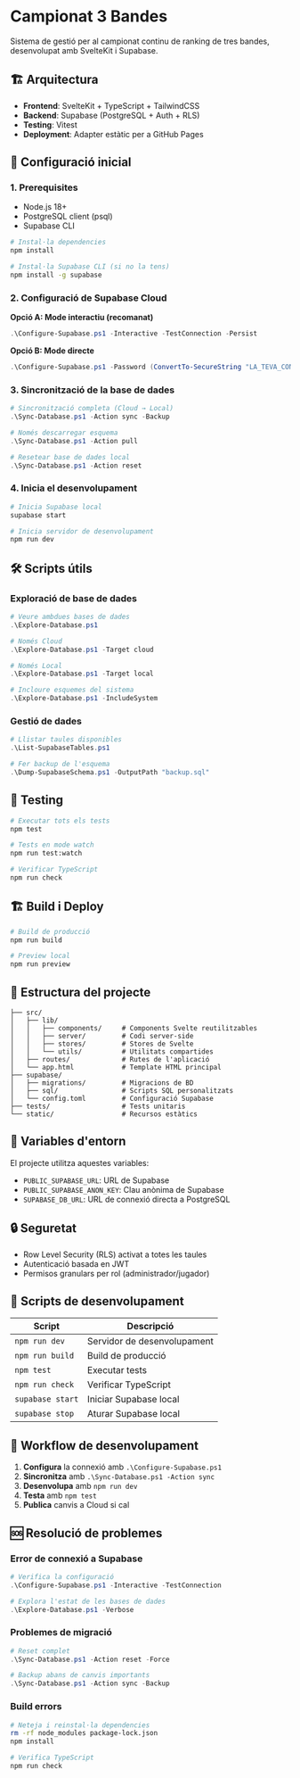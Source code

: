 # Campionat 3 Bandes

Sistema de gestió per al campionat continu de ranking de tres bandes, desenvolupat amb SvelteKit i Supabase.

## 🏗️ Arquitectura

- **Frontend**: SvelteKit + TypeScript + TailwindCSS
- **Backend**: Supabase (PostgreSQL + Auth + RLS)
- **Testing**: Vitest
- **Deployment**: Adapter estàtic per a GitHub Pages

## 🚀 Configuració inicial

### 1. Prerequisites
- Node.js 18+
- PostgreSQL client (psql)
- Supabase CLI

```bash
# Instal·la dependencies
npm install

# Instal·la Supabase CLI (si no la tens)
npm install -g supabase
```

### 2. Configuració de Supabase Cloud

**Opció A: Mode interactiu (recomanat)**
```powershell
.\Configure-Supabase.ps1 -Interactive -TestConnection -Persist
```

**Opció B: Mode directe**
```powershell
.\Configure-Supabase.ps1 -Password (ConvertTo-SecureString "LA_TEVA_CONTRASENYA" -AsPlainText -Force) -Persist -TestConnection
```

### 3. Sincronització de la base de dades

```powershell
# Sincronització completa (Cloud → Local)
.\Sync-Database.ps1 -Action sync -Backup

# Només descarregar esquema
.\Sync-Database.ps1 -Action pull

# Resetear base de dades local
.\Sync-Database.ps1 -Action reset
```

### 4. Inicia el desenvolupament

```bash
# Inicia Supabase local
supabase start

# Inicia servidor de desenvolupament
npm run dev
```

## 🛠️ Scripts útils

### Exploració de base de dades
```powershell
# Veure ambdues bases de dades
.\Explore-Database.ps1

# Només Cloud
.\Explore-Database.ps1 -Target cloud

# Només Local
.\Explore-Database.ps1 -Target local

# Incloure esquemes del sistema
.\Explore-Database.ps1 -IncludeSystem
```

### Gestió de dades
```powershell
# Llistar taules disponibles
.\List-SupabaseTables.ps1

# Fer backup de l'esquema
.\Dump-SupabaseSchema.ps1 -OutputPath "backup.sql"
```

## 🧪 Testing

```bash
# Executar tots els tests
npm test

# Tests en mode watch
npm run test:watch

# Verificar TypeScript
npm run check
```

## 🏗️ Build i Deploy

```bash
# Build de producció
npm run build

# Preview local
npm run preview
```

## 📁 Estructura del projecte

```
├── src/
│   ├── lib/
│   │   ├── components/     # Components Svelte reutilitzables
│   │   ├── server/         # Codi server-side
│   │   ├── stores/         # Stores de Svelte
│   │   └── utils/          # Utilitats compartides
│   ├── routes/             # Rutes de l'aplicació
│   └── app.html            # Template HTML principal
├── supabase/
│   ├── migrations/         # Migracions de BD
│   ├── sql/                # Scripts SQL personalitzats
│   └── config.toml         # Configuració Supabase
├── tests/                  # Tests unitaris
└── static/                 # Recursos estàtics
```

## 🔧 Variables d'entorn

El projecte utilitza aquestes variables:

- `PUBLIC_SUPABASE_URL`: URL de Supabase
- `PUBLIC_SUPABASE_ANON_KEY`: Clau anònima de Supabase
- `SUPABASE_DB_URL`: URL de connexió directa a PostgreSQL

## 🔒 Seguretat

- Row Level Security (RLS) activat a totes les taules
- Autenticació basada en JWT
- Permisos granulars per rol (administrador/jugador)

## 📝 Scripts de desenvolupament

| Script | Descripció |
|--------|------------|
| `npm run dev` | Servidor de desenvolupament |
| `npm run build` | Build de producció |
| `npm test` | Executar tests |
| `npm run check` | Verificar TypeScript |
| `supabase start` | Iniciar Supabase local |
| `supabase stop` | Aturar Supabase local |

## 🤝 Workflow de desenvolupament

1. **Configura** la connexió amb `.\Configure-Supabase.ps1`
2. **Sincronitza** amb `.\Sync-Database.ps1 -Action sync`
3. **Desenvolupa** amb `npm run dev`
4. **Testa** amb `npm test`
5. **Publica** canvis a Cloud si cal

## 🆘 Resolució de problemes

### Error de connexió a Supabase
```powershell
# Verifica la configuració
.\Configure-Supabase.ps1 -Interactive -TestConnection

# Explora l'estat de les bases de dades
.\Explore-Database.ps1 -Verbose
```

### Problemes de migració
```powershell
# Reset complet
.\Sync-Database.ps1 -Action reset -Force

# Backup abans de canvis importants
.\Sync-Database.ps1 -Action sync -Backup
```

### Build errors
```bash
# Neteja i reinstal·la dependencies
rm -rf node_modules package-lock.json
npm install

# Verifica TypeScript
npm run check
```

